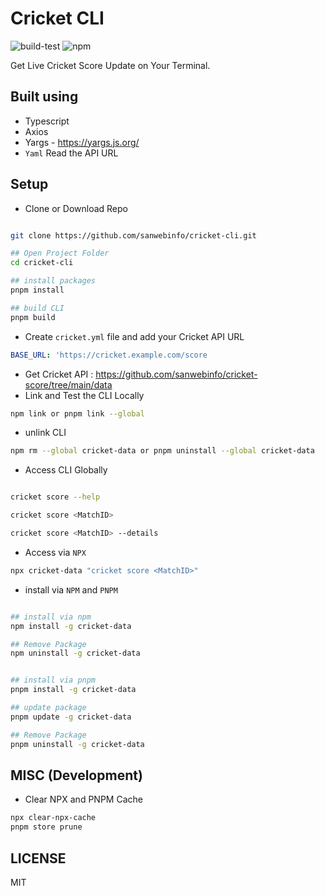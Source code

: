 # Cricket CLI

![build-test](https://github.com/sanwebinfo/cricket-cli/workflows/build-test/badge.svg)  ![npm](https://github.com/sanwebinfo/cricket-cli/workflows/npm/badge.svg)  

Get Live Cricket Score Update on Your Terminal.  

## Built using

- Typescript
- Axios
- Yargs - <https://yargs.js.org/>
- `Yaml` Read the API URL  

## Setup

- Clone or Download Repo

```sh

git clone https://github.com/sanwebinfo/cricket-cli.git

## Open Project Folder
cd cricket-cli

## install packages
pnpm install

## build CLI
pnpm build

```

- Create `cricket.yml` file and add your Cricket API URL

```yml
BASE_URL: 'https://cricket.example.com/score
```

- Get Cricket API : <https://github.com/sanwebinfo/cricket-score/tree/main/data>
- Link and Test the CLI Locally

```sh
npm link or pnpm link --global
```

- unlink CLI

```sh
npm rm --global cricket-data or pnpm uninstall --global cricket-data
```

- Access CLI Globally

```sh

cricket score --help

cricket score <MatchID>

cricket score <MatchID> --details

```

- Access via `NPX`

```sh
npx cricket-data "cricket score <MatchID>"
```

- install via `NPM` and `PNPM`

```sh

## install via npm
npm install -g cricket-data

## Remove Package
npm uninstall -g cricket-data


## install via pnpm
pnpm install -g cricket-data

## update package
pnpm update -g cricket-data

## Remove Package
pnpm uninstall -g cricket-data

```

## MISC (Development)

- Clear NPX and PNPM Cache

```sh
npx clear-npx-cache
pnpm store prune
```

## LICENSE

MIT
